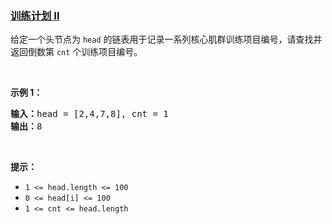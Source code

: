 ### [训练计划 II](https://leetcode-cn.com/problems/lian-biao-zhong-dao-shu-di-kge-jie-dian-lcof)

<p>给定一个头节点为 <code>head</code> 的链表用于记录一系列核心肌群训练项目编号，请查找并返回倒数第 <code>cnt</code> 个训练项目编号。</p>

<p>&nbsp;</p>

<p><strong>示例 1：</strong></p>

<pre>
<strong>输入：</strong>head = [2,4,7,8], cnt = 1
<strong>输出：</strong>8</pre>

<p>&nbsp;</p>

<p><strong>提示：</strong></p>

<ul>
	<li><code>1 &lt;= head.length &lt;= 100</code></li>
	<li><code>0 &lt;= head[i] &lt;= 100</code></li>
	<li><code>1 &lt;= cnt &lt;= head.length</code></li>
</ul>

<p>&nbsp;</p>
